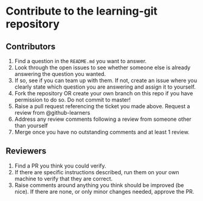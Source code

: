 # Contribute to the learning-git repository

## Contributors

1. Find a question in the `README.md` you want to answer.
1. Look through the open issues to see whether someone else is already answering the question you wanted.
1. If so, see if you can team up with them. If not, create an issue where you clearly state which question you are answering and assign it to yourself.
1. Fork the repository OR create your own branch on this repo if you have permission to do so. Do not commit to master!
1. Raise a pull request referencing the ticket you made above. Request a review from @github-learners
1. Address any review comments following a review from someone other than yourself
1. Merge once you have no outstanding comments and at least 1 review.

## Reviewers

1. Find a PR you think you could verify.
1. If there are specific instructions described, run them on your own machine to verify that they are correct.
1. Raise comments around anything you think should be improved (be nice). If there are none, or only minor changes needed, approve the PR.
